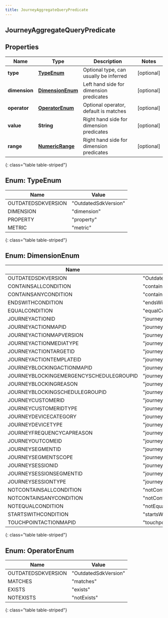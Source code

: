 ```yaml
---
title: JourneyAggregateQueryPredicate
---
```


## JourneyAggregateQueryPredicate

## Properties

| Name          | Type                                                     | Description                              | Notes      |
| ------------- | -------------------------------------------------------- | ---------------------------------------- | ---------- |
| **type**      | [**TypeEnum**](#TypeEnum)<!---->                         | Optional type, can usually be inferred   | [optional] |
| **dimension** | [**DimensionEnum**](#DimensionEnum)<!---->               | Left hand side for dimension predicates  | [optional] |
| **operator**  | [**OperatorEnum**](#OperatorEnum)<!---->                 | Optional operator, default is matches    | [optional] |
| **value**     | <!----><!---->**String**<!---->                          | Right hand side for dimension predicates | [optional] |
| **range**     | <!----><!---->[**NumericRange**](NumericRange.md)<!----> | Right hand side for dimension predicates | [optional] |

{: class="table table-striped"}

<a name="TypeEnum"></a>

## Enum: TypeEnum

| Name               | Value                          |
| ------------------ | ------------------------------ |
| OUTDATEDSDKVERSION | &quot;OutdatedSdkVersion&quot; |
| DIMENSION          | &quot;dimension&quot;          |
| PROPERTY           | &quot;property&quot;           |
| METRIC             | &quot;metric&quot;             |

{: class="table table-striped"}

<a name="DimensionEnum"></a>

## Enum: DimensionEnum

| Name                                    | Value                                               |
| --------------------------------------- | --------------------------------------------------- |
| OUTDATEDSDKVERSION                      | &quot;OutdatedSdkVersion&quot;                      |
| CONTAINSALLCONDITION                    | &quot;containsAllCondition&quot;                    |
| CONTAINSANYCONDITION                    | &quot;containsAnyCondition&quot;                    |
| ENDSWITHCONDITION                       | &quot;endsWithCondition&quot;                       |
| EQUALCONDITION                          | &quot;equalCondition&quot;                          |
| JOURNEYACTIONID                         | &quot;journeyActionId&quot;                         |
| JOURNEYACTIONMAPID                      | &quot;journeyActionMapId&quot;                      |
| JOURNEYACTIONMAPVERSION                 | &quot;journeyActionMapVersion&quot;                 |
| JOURNEYACTIONMEDIATYPE                  | &quot;journeyActionMediaType&quot;                  |
| JOURNEYACTIONTARGETID                   | &quot;journeyActionTargetId&quot;                   |
| JOURNEYACTIONTEMPLATEID                 | &quot;journeyActionTemplateId&quot;                 |
| JOURNEYBLOCKINGACTIONMAPID              | &quot;journeyBlockingActionMapId&quot;              |
| JOURNEYBLOCKINGEMERGENCYSCHEDULEGROUPID | &quot;journeyBlockingEmergencyScheduleGroupId&quot; |
| JOURNEYBLOCKINGREASON                   | &quot;journeyBlockingReason&quot;                   |
| JOURNEYBLOCKINGSCHEDULEGROUPID          | &quot;journeyBlockingScheduleGroupId&quot;          |
| JOURNEYCUSTOMERID                       | &quot;journeyCustomerId&quot;                       |
| JOURNEYCUSTOMERIDTYPE                   | &quot;journeyCustomerIdType&quot;                   |
| JOURNEYDEVICECATEGORY                   | &quot;journeyDeviceCategory&quot;                   |
| JOURNEYDEVICETYPE                       | &quot;journeyDeviceType&quot;                       |
| JOURNEYFREQUENCYCAPREASON               | &quot;journeyFrequencyCapReason&quot;               |
| JOURNEYOUTCOMEID                        | &quot;journeyOutcomeId&quot;                        |
| JOURNEYSEGMENTID                        | &quot;journeySegmentId&quot;                        |
| JOURNEYSEGMENTSCOPE                     | &quot;journeySegmentScope&quot;                     |
| JOURNEYSESSIONID                        | &quot;journeySessionId&quot;                        |
| JOURNEYSESSIONSEGMENTID                 | &quot;journeySessionSegmentId&quot;                 |
| JOURNEYSESSIONTYPE                      | &quot;journeySessionType&quot;                      |
| NOTCONTAINSALLCONDITION                 | &quot;notContainsAllCondition&quot;                 |
| NOTCONTAINSANYCONDITION                 | &quot;notContainsAnyCondition&quot;                 |
| NOTEQUALCONDITION                       | &quot;notEqualCondition&quot;                       |
| STARTSWITHCONDITION                     | &quot;startsWithCondition&quot;                     |
| TOUCHPOINTACTIONMAPID                   | &quot;touchpointActionMapId&quot;                   |

{: class="table table-striped"}

<a name="OperatorEnum"></a>

## Enum: OperatorEnum

| Name               | Value                          |
| ------------------ | ------------------------------ |
| OUTDATEDSDKVERSION | &quot;OutdatedSdkVersion&quot; |
| MATCHES            | &quot;matches&quot;            |
| EXISTS             | &quot;exists&quot;             |
| NOTEXISTS          | &quot;notExists&quot;          |

{: class="table table-striped"}
